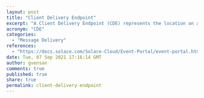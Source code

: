 ```yaml
---
layout: post
title: "Client Delivery Endpoint"
excerpt: "A Client Delivery Endpoint (CDE) represents the location on an Event Mesh that is used by an application to consume events"
acronym: "CDE"
categories:
  - "Message Delivery"
references:
  - "https://docs.solace.com/Solace-Cloud/Event-Portal/event-portal.htm#Client"
date: Tue, 07 Sep 2021 17:16:14 GMT
author: gvensan
comments: true
published: true
share: true
permalink: client-delivery-endpoint
---
```

